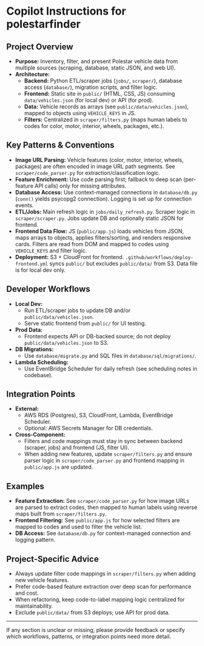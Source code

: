# Copilot Instructions for polestarfinder

## Project Overview
- **Purpose:** Inventory, filter, and present Polestar vehicle data from multiple sources (scraping, database, static JSON, and web UI).
- **Architecture:**
  - **Backend:** Python ETL/scraper jobs (`jobs/`, `scraper/`), database access (`database/`), migration scripts, and filter logic.
  - **Frontend:** Static site in `public/` (HTML, CSS, JS) consuming `data/vehicles.json` (for local dev) or API (for prod).
  - **Data:** Vehicle records as arrays (see `public/data/vehicles.json`), mapped to objects using `VEHICLE_KEYS` in JS.
  - **Filters:** Centralized in `scraper/filters.py` (maps human labels to codes for color, motor, interior, wheels, packages, etc.).

## Key Patterns & Conventions
- **Image URL Parsing:** Vehicle features (color, motor, interior, wheels, packages) are often encoded in image URL path segments. See `scraper/code_parser.py` for extraction/classification logic.
- **Feature Enrichment:** Use code parsing first; fallback to deep scan (per-feature API calls) only for missing attributes.
- **Database Access:** Use context-managed connections in `database/db.py` (`conn()` yields psycopg2 connection). Logging is set up for connection events.
- **ETL/Jobs:** Main refresh logic in `jobs/daily_refresh.py`. Scraper logic in `scraper/scraper.py`. Jobs update DB and optionally static JSON for frontend.
- **Frontend Data Flow:** JS (`public/app.js`) loads vehicles from JSON, maps arrays to objects, applies filters/sorting, and renders responsive cards. Filters are read from DOM and mapped to codes using `VEHICLE_KEYS` and filter logic.
- **Deployment:** S3 + CloudFront for frontend. `.github/workflows/deploy-frontend.yml` syncs `public/` but excludes `public/data/` from S3. Data file is for local dev only.

## Developer Workflows
- **Local Dev:**
  - Run ETL/scraper jobs to update DB and/or `public/data/vehicles.json`.
  - Serve static frontend from `public/` for UI testing.
- **Prod Data:**
  - Frontend expects API or DB-backed source; do not deploy `public/data/vehicles.json` to S3.
- **DB Migrations:**
  - Use `database/migrate.py` and SQL files in `database/sql/migrations/`.
- **Lambda Scheduling:**
  - Use EventBridge Scheduler for daily refresh (see scheduling notes in codebase).

## Integration Points
- **External:**
  - AWS RDS (Postgres), S3, CloudFront, Lambda, EventBridge Scheduler.
  - Optional: AWS Secrets Manager for DB credentials.
- **Cross-Component:**
  - Filters and code mappings must stay in sync between backend (scraper, jobs) and frontend (JS, filter UI).
  - When adding new features, update `scraper/filters.py` and ensure parser logic in `scraper/code_parser.py` and frontend mapping in `public/app.js` are updated.

## Examples
- **Feature Extraction:** See `scraper/code_parser.py` for how image URLs are parsed to extract codes, then mapped to human labels using reverse maps built from `scraper/filters.py`.
- **Frontend Filtering:** See `public/app.js` for how selected filters are mapped to codes and used to filter the vehicle list.
- **DB Access:** See `database/db.py` for context-managed connection and logging pattern.

## Project-Specific Advice
- Always update filter code mappings in `scraper/filters.py` when adding new vehicle features.
- Prefer code-based feature extraction over deep scan for performance and cost.
- When refactoring, keep code-to-label mapping logic centralized for maintainability.
- Exclude `public/data/` from S3 deploys; use API for prod data.

---

If any section is unclear or missing, please provide feedback or specify which workflows, patterns, or integration points need more detail.